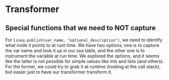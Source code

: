 # Transformer


## Special functions that we need to NOT capture
For `linea.publish(var_name, "optional_description")`, we need to identify what node it points to at runt time.
We have two options, one is to capture the var name and look it up in our ssa table, and the other one is to instrument the variable at run time.
We explored the options, and it seems like the latter is not possible for simple values like ints and lists (and others).
For the former, we could try to grab it at runtime (looking at the call stack), but easier just to have our transformer transform it.


